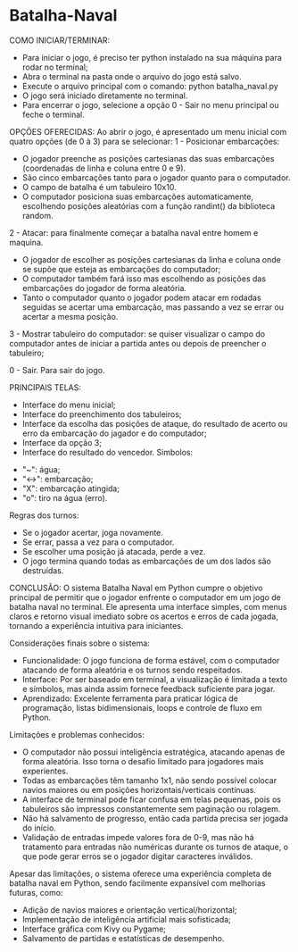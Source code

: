 # Batalha-Naval

COMO INICIAR/TERMINAR:
* Para iniciar o jogo, é preciso ter python instalado na sua máquina para rodar no terminal;
* Abra o terminal na pasta onde o arquivo do jogo está salvo.
* Execute o arquivo principal com o comando: python batalha_naval.py
* O jogo será iniciado diretamente no terminal.
* Para encerrar o jogo, selecione a opção 0 - Sair no menu principal ou feche o terminal.

OPÇÕES OFERECIDAS:
Ao abrir o jogo, é apresentado um menu inicial com quatro opções (de 0 à 3) para se selecionar:
1 - Posicionar embarcações: 
- O jogador preenche as posições cartesianas das suas embarcações (coordenadas de linha e coluna entre 0 e 9).
- São cinco embarcações tanto para o jogador quanto para o computador.
- O campo de batalha é um tabuleiro 10x10.
- O computador posiciona suas embarcações automaticamente, escolhendo posições aleatórias com a função randint() da biblioteca random.

2 - Atacar: para finalmente começar a batalha naval entre homem e maquina.
- O jogador de escolher as posições cartesianas da linha e coluna onde se supõe que esteja as embarcações do computador;
- O computador também fará isso mas escolhendo as posições das embarcações do jogador de forma aleatória.
- Tanto o computador quanto o jogador podem atacar em rodadas seguidas se acertar uma embarcação, mas passando a vez se errar ou acertar a mesma posição.

3 - Mostrar tabuleiro do computador: se quiser visualizar o campo do computador antes de iniciar a partida antes ou depois de preencher o tabuleiro;
  
0 - Sair. Para sair do jogo.

PRINCIPAIS TELAS:
- Interface do menu inicial;
- Interface do preenchimento dos tabuleiros;
- Interface da escolha das posições de ataque, do resultado de acerto ou erro da embarcação do jagador e do computador;
- Interface da opção 3;
- Interface do resultado do vencedor.
Simbolos:
* "~": água;
* "<->": embarcação;
* "X": embarcação atingida;
* "o": tiro na água (erro).

Regras dos turnos:
- Se o jogador acertar, joga novamente.
- Se errar, passa a vez para o computador.
- Se escolher uma posição já atacada, perde a vez.
- O jogo termina quando todas as embarcações de um dos lados são destruídas.

CONCLUSÃO:
O sistema Batalha Naval em Python cumpre o objetivo principal de permitir que o jogador enfrente o computador em um jogo de batalha naval no terminal. Ele apresenta uma interface simples, com menus claros e retorno visual imediato sobre os acertos e erros de cada jogada, tornando a experiência intuitiva para iniciantes.

Considerações finais sobre o sistema:
* Funcionalidade: O jogo funciona de forma estável, com o computador atacando de forma aleatória e os turnos sendo respeitados.
* Interface: Por ser baseado em terminal, a visualização é limitada a texto e símbolos, mas ainda assim fornece feedback suficiente para jogar.
* Aprendizado: Excelente ferramenta para praticar lógica de programação, listas bidimensionais, loops e controle de fluxo em Python.

Limitações e problemas conhecidos:
* O computador não possui inteligência estratégica, atacando apenas de forma aleatória. Isso torna o desafio limitado para jogadores mais experientes.
* Todas as embarcações têm tamanho 1x1, não sendo possível colocar navios maiores ou em posições horizontais/verticais contínuas.
* A interface de terminal pode ficar confusa em telas pequenas, pois os tabuleiros são impressos constantemente sem paginação ou rolagem.
* Não há salvamento de progresso, então cada partida precisa ser jogada do início.
* Validação de entradas impede valores fora de 0-9, mas não há tratamento para entradas não numéricas durante os turnos de ataque, o que pode gerar erros se o jogador digitar caracteres inválidos.

Apesar das limitações, o sistema oferece uma experiência completa de batalha naval em Python, sendo facilmente expansível com melhorias futuras, como:
- Adição de navios maiores e orientação vertical/horizontal;
- Implementação de inteligência artificial mais sofisticada;
- Interface gráfica com Kivy ou Pygame;
- Salvamento de partidas e estatísticas de desempenho.
